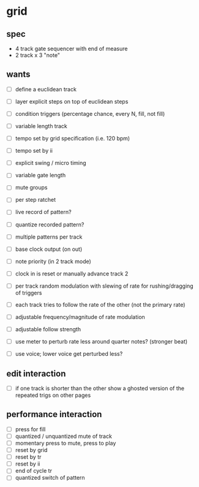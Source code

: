 # grid

## spec

- 4 track gate sequencer with end of measure
- 2 track x 3 "note"

## wants

- [ ] define a euclidean track
- [ ] layer explicit steps on top of euclidean steps
- [ ] condition triggers (percentage chance, every N, fill, not fill)
- [ ] variable length track
- [ ] tempo set by grid specification (i.e. 120 bpm)
- [ ] tempo set by ii
- [ ] explicit swing / micro timing
- [ ] variable gate length
- [ ] mute groups
- [ ] per step ratchet
- [ ] live record of pattern?
- [ ] quantize recorded pattern?
- [ ] multiple patterns per track
- [ ] base clock output (on out)
- [ ] note priority (in 2 track mode)
- [ ] clock in is reset or manually advance track 2

- [ ] per track random modulation with slewing of rate for rushing/dragging of triggers
- [ ] each track tries to follow the rate of the other (not the primary rate)
- [ ] adjustable frequency/magnitude of rate modulation
- [ ] adjustable follow strength
- [ ] use meter to perturb rate less around quarter notes? (stronger beat)
- [ ] use voice; lower voice get perturbed less?

## edit interaction

- [ ] if one track is shorter than the other show a ghosted version of the
      repeated trigs on other pages
## performance interaction

- [ ] press for fill
- [ ] quantized / unquantized mute of track
- [ ] momentary press to mute, press to play
- [ ] reset by grid
- [ ] reset by tr
- [ ] reset by ii
- [ ] end of cycle tr
- [ ] quantized switch of pattern
